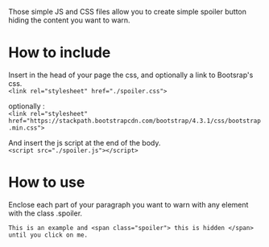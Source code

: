Those simple JS and CSS files allow you to create simple spoiler button hiding the content you want to warn.

# How to include 
Insert in the head of your page the css, and optionally  a link to Bootsrap's css.  
`<link rel="stylesheet" href="./spoiler.css">`  

optionally :  
`<link rel="stylesheet" href="https://stackpath.bootstrapcdn.com/bootstrap/4.3.1/css/bootstrap.min.css">`

And insert the js script at the end of the body.  
`<script src="./spoiler.js"></script>`

# How to use
Enclose each part of your paragraph you want to warn with any element with the class .spoiler. 
```
This is an example and <span class="spoiler"> this is hidden </span> until you click on me.
```